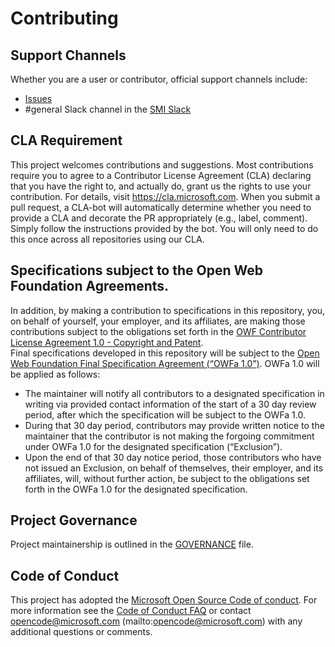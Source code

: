 # Contributing

## Support Channels

Whether you are a user or contributor, official support channels include:

- [Issues](https://github.com/deislabs/smi-spec/issues)
- #general Slack channel in the [SMI Slack](https://smi-spec.slack.com)

## CLA Requirement

This project welcomes contributions and suggestions. Most contributions require you to agree to a Contributor License Agreement (CLA) declaring that you have the right to, and actually do, grant us the rights to use your contribution. For details, visit https://cla.microsoft.com.
When you submit a pull request, a CLA-bot will automatically determine whether you need to provide a CLA and decorate the PR appropriately (e.g., label, comment). Simply follow the instructions provided by the bot. You will only need to do this once across all repositories using our CLA.

## Specifications subject to the Open Web Foundation Agreements.

In addition, by making a contribution to specifications in this repository, you, on behalf of yourself, your employer, and its affiliates, are making those contributions subject to the obligations set forth in the [OWF Contributor License Agreement 1.0 - Copyright and Patent](http://www.openwebfoundation.org/legal/the-owf-1-0-agreements/owf-contributor-license-agreement-1-0---copyright-and-patent).  
Final specifications developed in this repository will be subject to the [Open Web Foundation Final Specification Agreement (“OWFa 1.0”)](http://www.openwebfoundation.org/legal/the-owf-1-0-agreements/owfa-1-00).  OWFa 1.0 will be applied as follows:

-	The maintainer will notify all contributors to a designated specification in writing via provided contact information of the start of a 30 day review period, after which the specification will be subject to the OWFa 1.0.
-	During that 30 day period, contributors may provide written notice to the maintainer that the contributor is not making the forgoing commitment under OWFa 1.0 for the designated specification (“Exclusion”).
-	Upon the end of that 30 day notice period, those contributors who have not issued an Exclusion, on behalf of themselves, their employer, and its affiliates, will, without further action, be subject to the obligations set forth in the OWFa 1.0 for the designated specification.  

## Project Governance

Project maintainership is outlined in the [GOVERNANCE](GOVERNANCE.md) file.

## Code of Conduct

This project has adopted the [Microsoft Open Source Code of conduct](https://opensource.microsoft.com/codeofconduct/).
For more information see the [Code of Conduct FAQ](https://opensource.microsoft.com/codeofconduct/faq/) or contact opencode@microsoft.com (mailto:opencode@microsoft.com) with any additional questions or comments.
